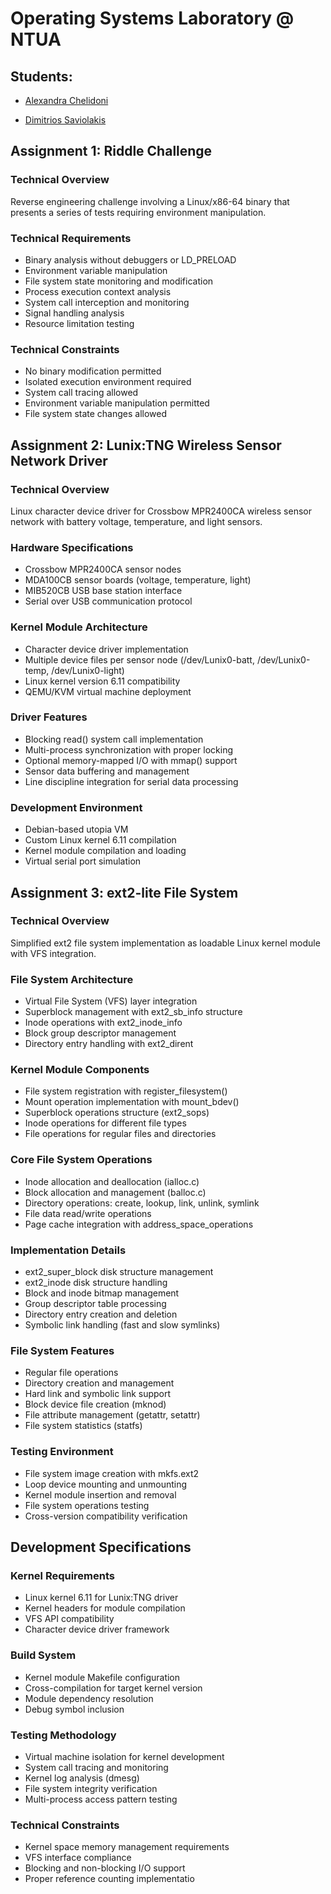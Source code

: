 # Operating Systems Laboratory @ NTUA

## Students:

- [Alexandra Chelidoni](https://github.com/alexomegas)

- [Dimitrios Saviolakis](https://github.com/dsaviolakis)

## Assignment 1: Riddle Challenge

### Technical Overview
Reverse engineering challenge involving a Linux/x86-64 binary that presents a series of tests requiring environment manipulation.

### Technical Requirements
- Binary analysis without debuggers or LD_PRELOAD
- Environment variable manipulation
- File system state monitoring and modification
- Process execution context analysis
- System call interception and monitoring
- Signal handling analysis
- Resource limitation testing

### Technical Constraints
- No binary modification permitted
- Isolated execution environment required
- System call tracing allowed
- Environment variable manipulation permitted
- File system state changes allowed

## Assignment 2: Lunix:TNG Wireless Sensor Network Driver

### Technical Overview
Linux character device driver for Crossbow MPR2400CA wireless sensor network with battery voltage, temperature, and light sensors.

### Hardware Specifications
- Crossbow MPR2400CA sensor nodes
- MDA100CB sensor boards (voltage, temperature, light)
- MIB520CB USB base station interface
- Serial over USB communication protocol

### Kernel Module Architecture
- Character device driver implementation
- Multiple device files per sensor node (/dev/Lunix0-batt, /dev/Lunix0-temp, /dev/Lunix0-light)
- Linux kernel version 6.11 compatibility
- QEMU/KVM virtual machine deployment

### Driver Features
- Blocking read() system call implementation
- Multi-process synchronization with proper locking
- Optional memory-mapped I/O with mmap() support
- Sensor data buffering and management
- Line discipline integration for serial data processing

### Development Environment
- Debian-based utopia VM
- Custom Linux kernel 6.11 compilation
- Kernel module compilation and loading
- Virtual serial port simulation

## Assignment 3: ext2-lite File System

### Technical Overview
Simplified ext2 file system implementation as loadable Linux kernel module with VFS integration.

### File System Architecture
- Virtual File System (VFS) layer integration
- Superblock management with ext2_sb_info structure
- Inode operations with ext2_inode_info
- Block group descriptor management
- Directory entry handling with ext2_dirent

### Kernel Module Components
- File system registration with register_filesystem()
- Mount operation implementation with mount_bdev()
- Superblock operations structure (ext2_sops)
- Inode operations for different file types
- File operations for regular files and directories

### Core File System Operations
- Inode allocation and deallocation (ialloc.c)
- Block allocation and management (balloc.c)
- Directory operations: create, lookup, link, unlink, symlink
- File data read/write operations
- Page cache integration with address_space_operations

### Implementation Details
- ext2_super_block disk structure management
- ext2_inode disk structure handling
- Block and inode bitmap management
- Group descriptor table processing
- Directory entry creation and deletion
- Symbolic link handling (fast and slow symlinks)

### File System Features
- Regular file operations
- Directory creation and management
- Hard link and symbolic link support
- Block device file creation (mknod)
- File attribute management (getattr, setattr)
- File system statistics (statfs)

### Testing Environment
- File system image creation with mkfs.ext2
- Loop device mounting and unmounting
- Kernel module insertion and removal
- File system operations testing
- Cross-version compatibility verification

## Development Specifications

### Kernel Requirements
- Linux kernel 6.11 for Lunix:TNG driver
- Kernel headers for module compilation
- VFS API compatibility
- Character device driver framework

### Build System
- Kernel module Makefile configuration
- Cross-compilation for target kernel version
- Module dependency resolution
- Debug symbol inclusion

### Testing Methodology
- Virtual machine isolation for kernel development
- System call tracing and monitoring
- Kernel log analysis (dmesg)
- File system integrity verification
- Multi-process access pattern testing

### Technical Constraints
- Kernel space memory management requirements
- VFS interface compliance
- Blocking and non-blocking I/O support
- Proper reference counting implementatio
